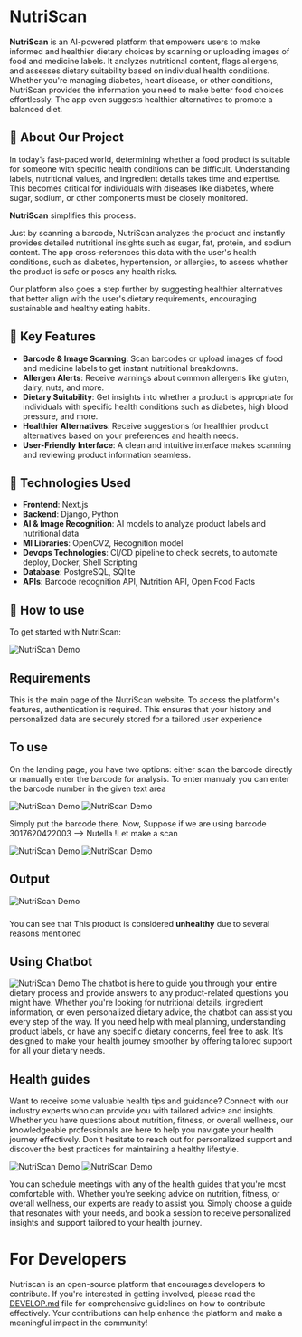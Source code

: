 # NutriScan

**NutriScan** is an AI-powered platform that empowers users to make informed and healthier dietary choices by scanning or uploading images of food and medicine labels. It analyzes nutritional content, flags allergens, and assesses dietary suitability based on individual health conditions. Whether you're managing diabetes, heart disease, or other conditions, NutriScan provides the information you need to make better food choices effortlessly. The app even suggests healthier alternatives to promote a balanced diet.

## 🚀 About Our Project

In today’s fast-paced world, determining whether a food product is suitable for someone with specific health conditions can be difficult. Understanding labels, nutritional values, and ingredient details takes time and expertise. This becomes critical for individuals with diseases like diabetes, where sugar, sodium, or other components must be closely monitored.

**NutriScan** simplifies this process.

Just by scanning a barcode, NutriScan analyzes the product and instantly provides detailed nutritional insights such as sugar, fat, protein, and sodium content. The app cross-references this data with the user's health conditions, such as diabetes, hypertension, or allergies, to assess whether the product is safe or poses any health risks.

Our platform also goes a step further by suggesting healthier alternatives that better align with the user's dietary requirements, encouraging sustainable and healthy eating habits.

## 🎯 Key Features
- **Barcode & Image Scanning**: Scan barcodes or upload images of food and medicine labels to get instant nutritional breakdowns.
- **Allergen Alerts**: Receive warnings about common allergens like gluten, dairy, nuts, and more.
- **Dietary Suitability**: Get insights into whether a product is appropriate for individuals with specific health conditions such as diabetes, high blood pressure, and more.
- **Healthier Alternatives**: Receive suggestions for healthier product alternatives based on your preferences and health needs.
- **User-Friendly Interface**: A clean and intuitive interface makes scanning and reviewing product information seamless.

## 🔧 Technologies Used
- **Frontend**:  Next.js
- **Backend**: Django, Python
- **AI & Image Recognition**: AI models to analyze product labels and nutritional data
- **Ml Libraries**: OpenCV2, Recognition model
- **Devops Technologies**: CI/CD pipeline to check secrets, to automate deploy, Docker, Shell Scripting
- **Database**: PostgreSQL, SQlite
- **APIs**: Barcode recognition API, Nutrition API, Open Food Facts

## 🏁 How to use
To get started with NutriScan:


![NutriScan Demo](web_pages/page1.png)

## Requirements
This is the main page of the NutriScan website. To access the platform's features, authentication is required. This ensures that your history and personalized data are securely stored for a tailored user experience

## To use
On the landing page, you have two options: either scan the barcode directly or manually enter the barcode for analysis.
To enter manualy you can enter the barcode number in the given text area

![NutriScan Demo](web_pages/page3.png)
![NutriScan Demo](web_pages/page4.png)


Simply put the barcode there.
Now, Suppose if we are using barcode 3017620422003 --> Nutella
!Let make a scan

![NutriScan Demo](web_pages/page5.png)
![NutriScan Demo](web_pages/page6.png)

## Output 
![NutriScan Demo](web_pages/page7.png)


###
You can see that This product is considered **unhealthy** due to several reasons mentioned 
## Using Chatbot 
![NutriScan Demo](web_pages/page8.png)
The chatbot is here to guide you through your entire dietary process and provide answers to any product-related questions you might have. Whether you're looking for nutritional details, ingredient information, or even personalized dietary advice, the chatbot can assist you every step of the way. If you need help with meal planning, understanding product labels, or have any specific dietary concerns, feel free to ask. It’s designed to make your health journey smoother by offering tailored support for all your dietary needs.

## Health guides

Want to receive some valuable health tips and guidance? Connect with our industry experts who can provide you with tailored advice and insights. Whether you have questions about nutrition, fitness, or overall wellness, our knowledgeable professionals are here to help you navigate your health journey effectively. Don't hesitate to reach out for personalized support and discover the best practices for maintaining a healthy lifestyle.

![NutriScan Demo](web_pages/page9.png)
![NutriScan Demo](web_pages/page10.png)

You can schedule meetings with any of the health guides that you're most comfortable with. Whether you're seeking advice on nutrition, fitness, or overall wellness, our experts are ready to assist you. Simply choose a guide that resonates with your needs, and book a session to receive personalized insights and support tailored to your health journey.

# For Developers 
Nutriscan is an open-source platform that encourages developers to contribute. If you're interested in getting involved, please read the [DEVELOP.md](./DEVELOP.md) file for comprehensive guidelines on how to contribute effectively. Your contributions can help enhance the platform and make a meaningful impact in the community!
